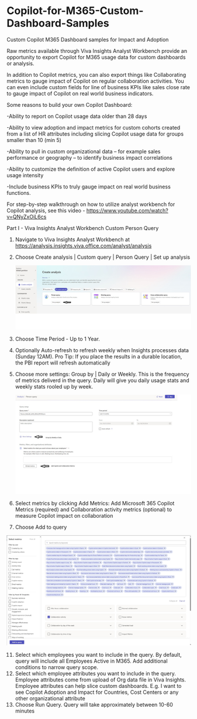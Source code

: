# Copilot-for-M365-Custom-Dashboard-Samples
Custom Copilot M365 Dashboard samples for Impact and Adoption

Raw metrics available through Viva Insights Analyst Workbench provide an opportunity to export Copilot for M365 usage data for custom dashboards or analysis.  

In addition to Copilot metrics, you can also export things like Collaborating metrics to gauge impact of Copilot on regular collaboration activities.  You can even include custom fields for line of business KPIs like sales close rate to gauge impact of Copilot on real world business indicators.


Some reasons to build your own Copilot Dashboard:

-Ability to report on Copilot usage data older than 28 days

-Ability to view adoption and impact metrics for custom cohorts created from a list of HR attributes including slicing Copilot usage data for groups smaller than 10 (min 5)

-Ability to pull in custom organizational data – for example sales performance or geography – to identify business impact correlations

-Ability to customize the definition of active Copilot users and explore usage intensity

-Include business KPIs to truly gauge impact on real world business functions.

For step-by-step walkthrough on how to utilize analyst workbench for Copilot analysis, see this video - https://www.youtube.com/watch?v=QNyZxOiL6cs

Part I - Viva Insights Analyst Workbench Custom Person Query​

1. Navigate to Viva Insights Analyst Workbench at https://analysis.insights.viva.office.com/analyst/analysis​
2. Choose Create analysis | Custom query | Person Query | Set up analysis

   ![](https://github.com/Hickey7737/Copilot-for-M365-Custom-Dashboard-Samples/blob/main/createanalysis.jpg)
   
4. Choose Time Period - Up to 1 Year.  ​
5. Optionally Auto-refresh to refresh weekly when Insights processes data (Sunday 12AM).  ​Pro Tip: If you place the results in a durable location, the PBI report will refresh automatically​
6. Choose more settings:  Group by | Daily or Weekly.  This is the frequency of metrics deliverd in the query.  Daily will give you daily usage stats and weekly stats rooled up by week.​

   ![](https://github.com/Hickey7737/Copilot-for-M365-Custom-Dashboard-Samples/blob/main/queryoptions.jpg)
   
8. Select metrics by clicking Add Metrics:  Add Microsoft 365 Copilot Metrics (required) and Collaboration activity metrics (optional) to measure Copilot impact on collaboration
9. Choose Add to query

![](https://github.com/Hickey7737/Copilot-for-M365-Custom-Dashboard-Samples/blob/main/select%20metrics.jpg)
    
11. Select which employees you want to include in the query.  By default, query will include all Employees Active in M365.  Add additional conditions to narrow query scope.
12. Select which employee attributes you want to include in the query.  Employee attributes come from upload of Org data file in Viva Insights.  Employee attributes can help slice custom dashboards.  E.g. I want to see Copilot Adoption and Impact for Countries, Cost Centers or any other organizational attribute
13. Choose Run Query.  Query will take approximately between 10-60 minutes









​
